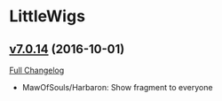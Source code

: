 # LittleWigs

## [v7.0.14](https://github.com/BigWigsMods/LittleWigs/tree/v7.0.14) (2016-10-01) [](#top)
[Full Changelog](https://github.com/BigWigsMods/LittleWigs/compare/v7.0.13...v7.0.14)

-   MawOfSouls/Harbaron: Show fragment to everyone  
